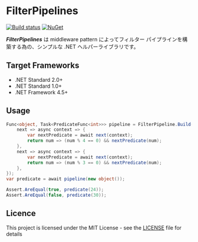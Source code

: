 # FilterPipelines
[![Build status](https://ci.appveyor.com/api/projects/status/o9qub1ba5r3qx7tj/branch/master?svg=true)](https://ci.appveyor.com/project/inasync/filterpipelines/branch/master)
[![NuGet](https://img.shields.io/nuget/v/Inasync.FilterPipelines.svg)](https://www.nuget.org/packages/Inasync.FilterPipelines/)

***FilterPipelines*** は middleware pattern によってフィルター パイプラインを構築する為の、シンプルな .NET ヘルパーライブラリです。

## Target Frameworks
- .NET Standard 2.0+
- .NET Standard 1.0+
- .NET Framework 4.5+


## Usage
```cs
Func<object, Task<PredicateFunc<int>>> pipeline = FilterPipeline.Build(new MiddlewareFunc<object, Task<PredicateFunc<int>>>[]{
    next => async context => {
        var nextPredicate = await next(context);
        return num => (num % 4 == 0) && nextPredicate(num);
    },
    next => async context => {
        var nextPredicate = await next(context);
        return num => (num % 3 == 0) && nextPredicate(num);
    },
});
var predicate = await pipeline(new object());

Assert.AreEqual(true, predicate(24));
Assert.AreEqual(false, predicate(30));
```

## Licence
This project is licensed under the MIT License - see the [LICENSE](LICENSE) file for details
